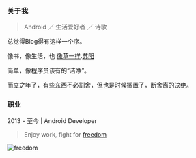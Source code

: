 ### 关于我

>Android ／ 生活爱好者 ／ 诗歌

总觉得Blog得有这样一个序。

像书，像生活，也 [像草一样](http://www.xiami.com/song/1769941357?spm=a1z1s.6843761.226669510.9.GjjORv&amp;from=search_popup_song).[苏阳](http://baike.baidu.com/subview/1157875/5594570.htm?fr=aladdin)

简单，像程序员该有的“洁净”。

而立之年了，有些东西不必割舍，但也是时候搁置了，断舍离的决绝。</p>

### 职业

2013 - 至今 | Android Developer

>Enjoy work, fight for [freedom](https://zh.wikipedia.org/zh-hans/%E5%8B%87%E6%95%A2%E7%9A%84%E5%BF%83)

![freedom](http://7o50rs.com1.z0.glb.clouddn.com/2017-04-20-Braveheart_imp.jpg)
